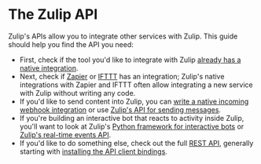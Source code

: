 # The Zulip API

Zulip's APIs allow you to integrate other services with Zulip.  This
guide should help you find the API you need:

* First, check if the tool you'd like to integrate with Zulip
[already has a native integration](/integrations).
* Next, check if [Zapier](https://zapier.com/apps) or
  [IFTTT](https://ifttt.com/search/services) has an integration;
  Zulip's native integrations with Zapier and IFTTT often allow
  integrating a new service with Zulip without writing any code.
* If you'd like to send content into Zulip, you can
  [write a native incoming webhook integration](/api/integration-guide#webhook-integrations)
  or use [Zulip's API for sending messages](/api/stream-message).
* If you're building an interactive bot that reacts to activity inside
  Zulip, you'll want to look at Zulip's
  [Python framework for interactive bots](/api/running-bots) or
  [Zulip's real-time events API](/api/get-events-from-queue).
* If you'd like to do something else, check out the full
  [REST API](/api/rest), generally starting with
  [installing the API client bindings](/api/installation-instructions).

